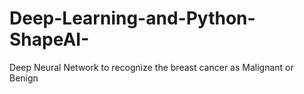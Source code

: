 # Deep-Learning-and-Python-ShapeAI-
Deep Neural Network to recognize the breast cancer as Malignant or Benign
